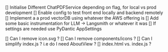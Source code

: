 
[] Initialise Different ChatPDFService depending on flag, for local vs prod development 
[] Enable config to test front end locally and backend remotely 
[] Implement a a prod vectorDB using whatever the AWS offering is 
[] Add some basic instrumentation for LLM -> Langsmith or whatever it was 
[] If settings are needed use PyDantic AppSettings

[] Can I remove icon.svg ? 
[] Can I remove components/icons ? 
[] Can I simplify index.js ? i.e do I need AboutView ? 
[] index.html vs. index.js ? 